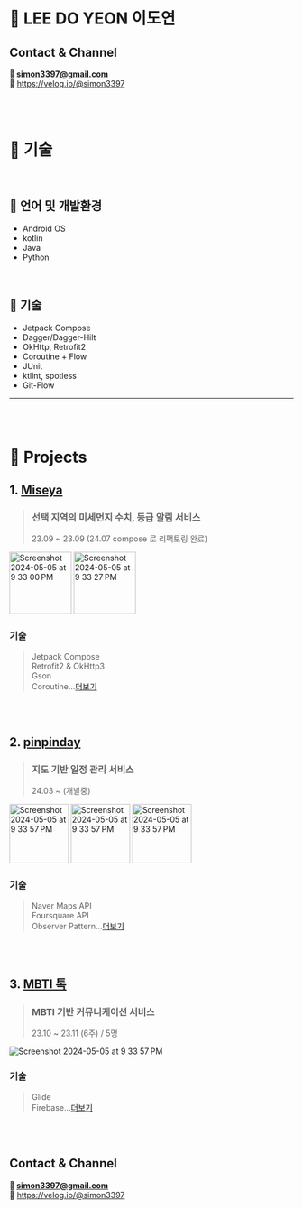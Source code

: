 📜 LEE DO YEON 이도연
=========================

## Contact & Channel

**📧 simon3397@gmail.com**<br/>
**📖** https://velog.io/@simon3397<br/>

<br/><br/>

# 📝 기술

<br/>

## 🤖 언어 및 개발환경
  - Android OS
  - kotlin
  - Java
  - Python

<br/>

## 🤖 기술
  - Jetpack Compose
  - Dagger/Dagger-Hilt
  - OkHttp, Retrofit2
  - Coroutine + Flow
  - JUnit
  - ktlint, spotless
  - Git-Flow

------------
    
<br/><br/>

# 📝 Projects

## 1. [Miseya](https://github.com/byu-rin/Miseya)
> ### 선택 지역의 미세먼지 수치, 등급 알림 서비스
> 23.09 ~ 23.09 (24.07 compose 로 리팩토링 완료)<br/>

<img width="110" alt="Screenshot 2024-05-05 at 9 33 00 PM" src="https://github.com/byu-rin/byu-rin/assets/130144220/d4f6555f-3295-4263-afdb-fe0e9b8d8e4d">
<img width="110" alt="Screenshot 2024-05-05 at 9 33 27 PM" src="https://github.com/byu-rin/byu-rin/assets/130144220/bac63b62-81d3-4c71-b9ba-95b1116a146a">

### 기술
> Jetpack Compose<br/>
> Retrofit2 & OkHttp3<br/>
> Gson<br/>
> Coroutine...[더보기](https://github.com/byu-rin/Miseya)

<br/><br/>

## 2. [pinpinday](https://github.com/byu-rin/pinpin_day) 
> ### 지도 기반 일정 관리 서비스
> 24.03 ~ (개발중)

<img width="105" alt="Screenshot 2024-05-05 at 9 33 57 PM" src="https://github.com/byu-rin/pinpin_day/assets/130144220/976d53bb-e7c8-4820-8abc-50502e7faf83">
<img width="105" alt="Screenshot 2024-05-05 at 9 33 57 PM" src="https://github.com/byu-rin/pinpin_day/assets/130144220/8997979e-1cd9-4420-8921-a17bf07e2aea">
<img width="105" alt="Screenshot 2024-05-05 at 9 33 57 PM" src="https://github.com/byu-rin/pinpin_day/assets/130144220/42307aa9-62dc-48d3-9246-cf8a5d138de1">

### 기술
> Naver Maps API<br/>
> Foursquare API<br/>
> Observer Pattern...[더보기](https://github.com/byu-rin/pinpin_day)

<br/><br/>

## 3. [MBTI 톡](https://github.com/byu-rin/MBTI_Talk)
> ### MBTI 기반 커뮤니케이션 서비스
> 23.10 ~ 23.11 (6주) / 5명

<img alt="Screenshot 2024-05-05 at 9 33 57 PM" src="https://github.com/6pleasant-MBTITalk/MBTI_Talk/assets/139088072/ccbd3536-33ec-4538-98dd-f000a962f044">

### 기술
> Glide<br/>
> Firebase...[더보기](https://github.com/byu-rin/MBTI_Talk)

<br/><br/>

## Contact & Channel

**📧 simon3397@gmail.com**<br/>
**📖** https://velog.io/@simon3397<br/>

<br/><br/>


